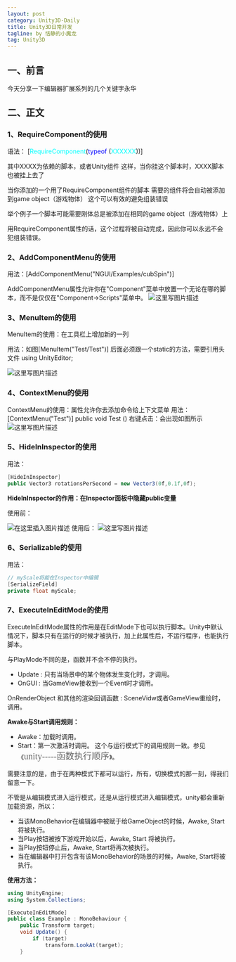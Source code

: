 ```yaml
---
layout: post
category: Unity3D-Daily
title: Unity3D日常开发
tagline: by 恬静的小魔龙
tag: Unity3D
---
```


## 一、前言
今天分享一下编辑器扩展系列的几个关键字永华

## 二、正文
### 1、RequireComponent的使用
语法：
[<font color="#00FFFF">RequireComponent</font>(<font color="blue">typeof</font> (<font color="#00FFFF">XXXXXX</font>))]

其中XXXX为依赖的脚本，或者Unity组件
这样，当你挂这个脚本时，XXXX脚本也被挂上去了


当你添加的一个用了RequireComponent组件的脚本
需要的组件将会自动被添加到game object（游戏物体）
这个可以有效的避免组装错误

举个例子一个脚本可能需要刚体总是被添加在相同的game object（游戏物体）上

用RequireComponent属性的话，这个过程将被自动完成，因此你可以永远不会犯组装错误。

### 2、AddComponentMenu的使用

用法：[AddComponentMenu("NGUI/Examples/cubSpin")]




AddComponentMenu属性允许你在"Component"菜单中放置一个无论在哪的脚本，而不是仅仅在"Component->Scripts"菜单中。
![这里写图片描述](https://imgconvert.csdnimg.cn/aHR0cDovL2ltZy5ibG9nLmNzZG4ubmV0LzIwMTcxMDI3MTQ0OTQ2OTg0?x-oss-process=image/format,png)
### 3、MenuItem的使用


MenuItem的使用：在工具栏上增加新的一列

用法：如图[MenuItem("Test/Test")]  后面必须跟一个static的方法，需要引用头文件  using UnityEditor;

![这里写图片描述](https://imgconvert.csdnimg.cn/aHR0cDovL2ltZy5ibG9nLmNzZG4ubmV0LzIwMTcxMDI3MTQ1NDEwNDU3?x-oss-process=image/format,png)

### 4、ContextMenu的使用
ContextMenu的使用：属性允许你去添加命令给上下文菜单
用法：
[ContextMenu("Test")]
public void Test ()
右键点击：会出现如图所示
![这里写图片描述](https://imgconvert.csdnimg.cn/aHR0cDovL2ltZy5ibG9nLmNzZG4ubmV0LzIwMTcxMDI3MTQ1NzAzMDk4?x-oss-process=image/format,png)
### 5、HideInInspector的使用
用法：

```csharp
[HideInInspector]
public Vector3 rotationsPerSecond = new Vector3(0f,0.1f,0f);
```

**HideInInspector的作用：在Inspector面板中隐藏public变量**

使用前：

![在这里插入图片描述](https://imgconvert.csdnimg.cn/aHR0cDovL2ltZy5ibG9nLmNzZG4ubmV0LzIwMTcxMDI3MTQ1ODMwMzk3?x-oss-process=image/format,png)
使用后：
![这里写图片描述](https://imgconvert.csdnimg.cn/aHR0cDovL2ltZy5ibG9nLmNzZG4ubmV0LzIwMTcxMDI3MTQ1OTE2OTM5?x-oss-process=image/format,png)
### 6、Serializable的使用
用法：

```csharp
// myScale将能在Inspector中编辑  
[SerializeField]  
private float myScale;  

```
### 7、ExecuteInEditMode的使用
ExecuteInEditMode属性的作用是在EditMode下也可以执行脚本。Unity中默认情况下，脚本只有在运行的时候才被执行，加上此属性后，不运行程序，也能执行脚本。

与PlayMode不同的是，函数并不会不停的执行。

- Update : 只有当场景中的某个物体发生变化时，才调用。
- OnGUI : 当GameView接收到一个Event时才调用。

OnRenderObject 和其他的渲染回调函数 : SceneVidw或者GameView重绘时，调用。

**Awake与Start调用规则：**
- Awake：加载时调用。
- Start：第一次激活时调用。
这个与运行模式下的调用规则一致。参见《<a target="_blank" href="http://blog.csdn.net/u012085988/article/details/37726201" style="color:rgb(102,102,102); text-decoration:none; font-family:'Microsoft YaHei'; font-size:20px; line-height:30px">unity-----函数执行顺序</a>》。</p>

需要注意的是，由于在两种模式下都可以运行，所有，切换模式的那一刻，得我们留意一下。

不管是从编辑模式进入运行模式，还是从运行模式进入编辑模式，unity都会重新加载资源，所以：
- 当该MonoBehavior在编辑器中被赋于给GameObject的时候，Awake, Start 将被执行。
- 当Play按钮被按下游戏开始以后，Awake, Start 将被执行。
- 当Play按钮停止后，Awake, Start将再次被执行。
- 当在编辑器中打开包含有该MonoBehavior的场景的时候，Awake, Start将被执行。


**使用方法：**
```csharp
using UnityEngine;
using System.Collections;

[ExecuteInEditMode]
public class Example : MonoBehaviour {
    public Transform target;
    void Update() {
        if (target)
            transform.LookAt(target);
    }
```

